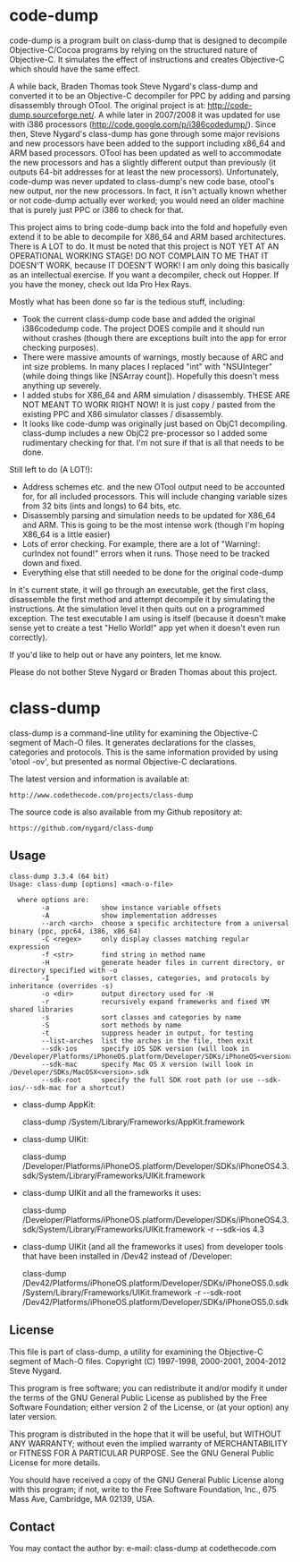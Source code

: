 code-dump
=========
code-dump is a program built on class-dump that is designed to decompile Objective-C/Cocoa programs by relying on the structured nature of Objective-C. It simulates the effect of instructions and creates Objective-C which should have the same effect. 

A while back, Braden Thomas took Steve Nygard's class-dump and converted it to be an Objective-C decompiler for PPC by adding and parsing disassembly through OTool. The original project is at: http://code-dump.sourceforge.net/. A while later in 2007/2008 it was updated for use with i386 processors (http://code.google.com/p/i386codedump/). Since then, Steve Nygard's class-dump has gone through some major revisions and new processors have been added to the support including x86_64 and ARM based processors. OTool has been updated as well to accommodate the new processors and has a slightly different output than previously (it outputs 64-bit addresses for at least the new processors). Unfortunately, code-dump was never updated to class-dump's new code base, otool's new output, nor the new processors. In fact, it isn't actually known whether or not code-dump actually ever worked; you would need an older machine that is purely just PPC or i386 to check for that. 

This project aims to bring code-dump back into the fold and hopefully even extend it to be able to decompile for X86_64 and ARM based architectures. There is A LOT to do. It must be noted that this project is NOT YET AT AN OPERATIONAL WORKING STAGE! DO NOT COMPLAIN TO ME THAT IT DOESN'T WORK, because IT DOESN'T WORK! I am only doing this basically as an intellectual exercise. If you want a decompiler, check out Hopper. If you have the money, check out Ida Pro Hex Rays.

Mostly what has been done so far is the tedious stuff, including:
- Took the current class-dump code base and added the original i386codedump code. The project DOES compile and it should run without crashes (though there are exceptions built into the app for error checking purposes).
- There were massive amounts of warnings, mostly because of ARC and int size problems. In many places I replaced "int" with "NSUInteger" (while doing things like [NSArray count]). Hopefully this doesn't mess anything up severely.
- I added stubs for X86_64 and ARM simulation / disassembly. THESE ARE NOT MEANT TO WORK RIGHT NOW! It is just copy / pasted from the existing PPC and X86 simulator classes / disassembly.
- It looks like code-dump was originally just based on ObjC1 decompiling. class-dump includes a new ObjC2 pre-processor so I added some rudimentary checking for that. I'm not sure if that is all that needs to be done.

Still left to do (A LOT!):
- Address schemes etc. and the new OTool output need to be accounted for, for all included processors. This will include changing variable sizes from 32 bits (ints and longs) to 64 bits, etc.
- Disassembly parsing and simulation needs to be updated for X86_64 and ARM. This is going to be the most intense work (though I'm hoping X86_64 is a little easier)
- Lots of error checking. For example, there are a lot of "Warning!: curIndex not found!" errors when it runs. Those need to be tracked down and fixed.
- Everything else that still needed to be done for the original code-dump

In it's current state, it will go through an executable, get the first class, disassemble the first method and attempt decompile it by simulating the instructions. At the simulation level it then quits out on a programmed exception. The test executable I am using is itself (because it doesn't make sense yet to create a test "Hello World!" app yet when it doesn't even run correctly). 

If you'd like to help out or have any pointers, let me know.

Please do not bother Steve Nygard or Braden Thomas about this project.


class-dump
==========

class-dump is a command-line utility for examining the Objective-C
segment of Mach-O files.  It generates declarations for the classes,
categories and protocols.  This is the same information provided by
using 'otool -ov', but presented as normal Objective-C declarations.

The latest version and information is available at:

    http://www.codethecode.com/projects/class-dump

The source code is also available from my Github repository at:

    https://github.com/nygard/class-dump

Usage
-----

    class-dump 3.3.4 (64 bit)
    Usage: class-dump [options] <mach-o-file>

      where options are:
            -a             show instance variable offsets
            -A             show implementation addresses
            --arch <arch>  choose a specific architecture from a universal binary (ppc, ppc64, i386, x86_64)
            -C <regex>     only display classes matching regular expression
            -f <str>       find string in method name
            -H             generate header files in current directory, or directory specified with -o
            -I             sort classes, categories, and protocols by inheritance (overrides -s)
            -o <dir>       output directory used for -H
            -r             recursively expand frameworks and fixed VM shared libraries
            -s             sort classes and categories by name
            -S             sort methods by name
            -t             suppress header in output, for testing
            --list-arches  list the arches in the file, then exit
            --sdk-ios      specify iOS SDK version (will look in /Developer/Platforms/iPhoneOS.platform/Developer/SDKs/iPhoneOS<version>.sdk
            --sdk-mac      specify Mac OS X version (will look in /Developer/SDKs/MacOSX<version>.sdk
            --sdk-root     specify the full SDK root path (or use --sdk-ios/--sdk-mac for a shortcut)

- class-dump AppKit:

    class-dump /System/Library/Frameworks/AppKit.framework

- class-dump UIKit:

    class-dump /Developer/Platforms/iPhoneOS.platform/Developer/SDKs/iPhoneOS4.3.sdk/System/Library/Frameworks/UIKit.framework

- class-dump UIKit and all the frameworks it uses:

    class-dump /Developer/Platforms/iPhoneOS.platform/Developer/SDKs/iPhoneOS4.3.sdk/System/Library/Frameworks/UIKit.framework -r --sdk-ios 4.3

- class-dump UIKit (and all the frameworks it uses) from developer tools that have been installed in /Dev42 instead of /Developer:

    class-dump /Dev42/Platforms/iPhoneOS.platform/Developer/SDKs/iPhoneOS5.0.sdk/System/Library/Frameworks/UIKit.framework -r --sdk-root /Dev42/Platforms/iPhoneOS.platform/Developer/SDKs/iPhoneOS5.0.sdk


License
-------

This file is part of class-dump, a utility for examining the
Objective-C segment of Mach-O files.
Copyright (C) 1997-1998, 2000-2001, 2004-2012 Steve Nygard.

This program is free software; you can redistribute it and/or modify
it under the terms of the GNU General Public License as published by
the Free Software Foundation; either version 2 of the License, or
(at your option) any later version.

This program is distributed in the hope that it will be useful,
but WITHOUT ANY WARRANTY; without even the implied warranty of
MERCHANTABILITY or FITNESS FOR A PARTICULAR PURPOSE.  See the
GNU General Public License for more details.

You should have received a copy of the GNU General Public License
along with this program; if not, write to the Free Software
Foundation, Inc., 675 Mass Ave, Cambridge, MA 02139, USA.

Contact
-------

You may contact the author by:
   e-mail:  class-dump at codethecode.com
